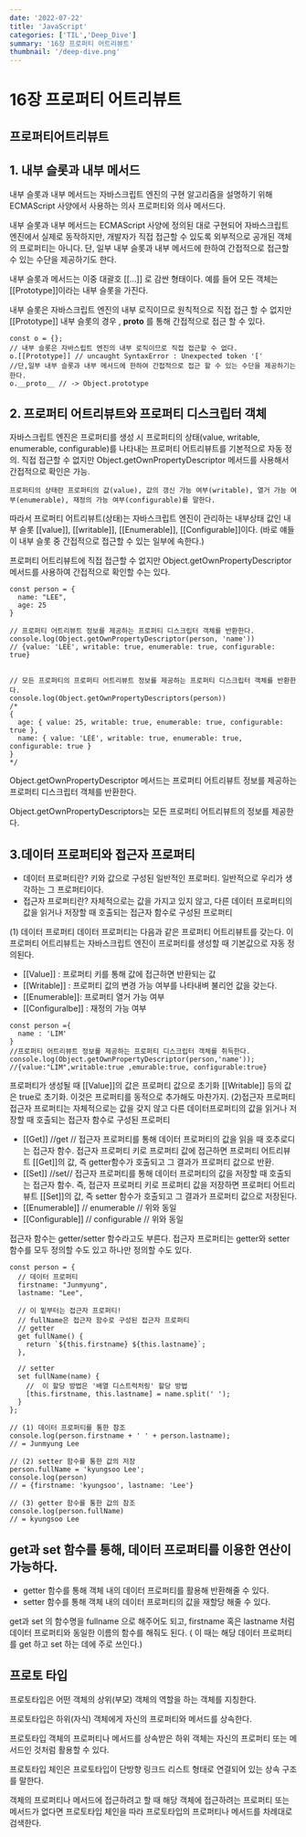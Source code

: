 ```yaml
---
date: '2022-07-22'
title: 'JavaScript'
categories: ['TIL','Deep_Dive']
summary: '16장 프로퍼티 어트리뷰트'
thumbnail: '/deep-dive.png'
---
```

# 16장 프로퍼티 어트리뷰트
## 프로퍼티어트리뷰트

## 1. 내부 슬롯과 내부 메서드
내부 슬롯과 내부 메서드는 자바스크립트 엔진의 구현 알고리즘을 설명하기 위해 ECMAScript 사양에서 사용하는 의사 프로퍼티와 의사 메서드다.

내부 슬롯과 내부 메서드는 ECMAScript 사양에 정의된 대로 구현되어 자바스크립트 엔진에서 실제로 동작하지만, 개발자가 직접 접근할 수 있도록 외부적으로 공개된 객체의 프로퍼티는 아니다. 단, 일부 내부 슬롯과 내부 메서드에 한하여 간접적으로 접근할 수 있는 수단을 제공하기도 한다. 

내부 슬롯과 메서드는 이중 대괄호 [[...]] 로 감싼 형태이다. 예를 들어 모든 객체는 [[Prototype]]이라는 내부 슬롯을 가진다.

내부 슬롯은 자바스크립트 엔진의 내부 로직이므로 원칙적으로 직접 접근 할 수 없지만 [[Prototype]] 내부 슬롯의 경우 , __proto__ 를 통해 간접적으로 접근 할 수 있다.

```
const o = {};
// 내부 슬롯은 자바스립트 엔진의 내부 로직이므로 직접 접근할 수 없다.
o.[[Prototype]] // uncaught SyntaxError : Unexpected token '['
//단,일부 내부 슬롯과 내부 메서드에 한하여 간접적으로 접근 할 수 있는 수단을 제공하기는 한다.
o.__proto__ // -> Object.prototype
```


## 2. 프로퍼티 어트리뷰트와 프로퍼티 디스크립터 객체
자바스크립트 엔진은 프로퍼티를 생성 시 프로퍼티의 상태(value, writable, enumerable, configurable)를 나타내는 프로퍼티 어트리뷰트를 기본적으로 자동 정의. 직접 접근할 수 없지만 Object.getOwnPropertyDescriptor 메서드를 사용해서 간접적으로 확인은 가능.
```
프로퍼티의 상태란 프로퍼티의 값(value), 값의 갱신 가능 여부(writable), 열거 가능 여부(enumerable), 재정의 가능 여부(configurable)를 말한다.
```
따라서 프로퍼티 어트리뷰트(상태)는 자바스크립트 엔진이 관리하는 내부상태 값인 내부 슬롯 [[value]], [[writable]], [[Enumerable]], [[Configurable]]이다. (바로 얘들이 내부 슬롯 중 간접적으로 접근할 수 있는 일부에 속한다.)

 

프로퍼티 어트리뷰트에 직접 접근할 수 없지만 Object.getOwnPropertyDescriptor 메서드를 사용하여 간접적으로 확인할 수는 있다.
```
const person = {
  name: "LEE",
  age: 25
}

// 프로퍼티 어트리뷰트 정보를 제공하는 프로퍼티 디스크립터 객체를 반환한다.
console.log(Object.getOwnPropertyDescriptor(person, 'name'))
// {value: 'LEE', writable: true, enumerable: true, configurable: true}


// 모든 프로퍼티의 프로퍼티 어트리뷰트 정보를 제공하는 프로퍼티 디스크립터 객체를 반환한다.
console.log(Object.getOwnPropertyDescriptors(person))
/*
{
  age: { value: 25, writable: true, enumerable: true, configurable: true },
  name: { value: 'LEE', writable: true, enumerable: true, configurable: true }
}
*/
```

Object.getOwnPropertyDescriptor 메서드는 프로퍼티 어트리뷰트 정보를 제공하는 프로퍼티 디스크립터 객체를 반환한다.

Object.getOwnPropertyDescriptors는 모든 프로퍼티 어트리뷰트의 정보를 제공한다.

 ## 3.데이터 프로퍼티와 접근자 프로퍼티

- 데이터 프로퍼티란?
키와 값으로 구성된 일반적인 프로퍼티. 일반적으로 우리가 생각하는 그 프로퍼티이다.
- 접근자 프로퍼티란?
자체적으로는 값을 가지고 있지 않고, 다른 데이터 프로퍼티의 값을 읽거나 저장할 때 호출되는 접근자 함수로 구성된 프로퍼티

(1) 데이터 프로퍼티 
데이터 프로퍼티는 다음과 같은 프로퍼티 어트리뷰트를 갖는다. 이 프로퍼티 어트리뷰트는 자바스크립트 엔진이 프로퍼티를 생성할 때 기본값으로 자동 정의된다.
- [[Value]] : 프로퍼티 키를 통해 값에 접근하면 반환되는 값
- [[Writable]] : 프로퍼티 값의 변경 가능 여부를 나타내벼 불리언 값을 갖는다.
- [[Enumerable]]: 프로퍼티 열거 가능 여부
- [[Configuralbe]] : 재정의 가능 여부

```
const person ={
  name : 'LIM'
}
//프로퍼티 어트리뷰트 정보를 제공하는 프로퍼티 디스크립터 객체를 취득한다.
console.log(Object.getOwnPropertyDescriptor(person,'name'));
//{value:"LIM",writable:true ,emurable:true, configurable:true}
```
프로퍼티가 생성될 때 [[Value]]의 값은 프로퍼티 값으로 초기화 [[Writable]] 등의 값은 true로 초기화. 이것은 프로퍼티를 동적으로 추가해도 마찬가지.
(2)접근자 프로퍼티 
접근자 프로퍼티는 자체적으로는 값을 갖지 않고 다른 데이터프로퍼티의 값을 읽거나 저장할 때 호출되는 접근자 함수로 구성된 프로퍼티
- [[Get]] //get // 접근자 프로퍼티를 통해 데이터 프로퍼티의 값을 읽을 때 호추로디는 접근자 함수. 접근자 프로퍼티 키로 프로퍼티 값에 접근하면 프로퍼티 어트리뷰트 [[Get]]의 값, 즉 getter함수가 호출되고 그 결과가 프로퍼티 값으로 반환.
- [[Set]] //set// 접근자 프로퍼티를 통해 데이터 프로퍼티의 값을 저장할 때 호출되는 접근자 함수. 즉, 접근자 프로퍼티 키로 프로퍼티 값을 저장하면 프로퍼티 어트리뷰트 [[Set]]의 값, 즉 setter 함수가 호출되고 그 결과가 프로퍼티 값으로 저장된다.
- [[Enumerable]] // enumerable // 위와 동일
- [[Configurable]] // configurable // 위와 동일

접근자 함수는 getter/setter 함수라고도 부른다. 접근자 프로퍼티는 getter와 setter 함수를 모두 정의할 수도 있고 하나만 정의할 수도 있다.
```
const person = {
  // 데이터 프로퍼티
  firstname: "Junmyung",
  lastname: "Lee",

  // 이 밑부터는 접근자 프로퍼티!
  // fullName은 접근자 함수로 구성된 접근자 프로퍼티
  // getter
  get fullName() {
    return `${this.firstname} ${this.lastname}`;
  },

  // setter
  set fullName(name) {
    //  이 할당 방법은 '배열 디스트럭처링' 할당 방법
    [this.firstname, this.lastname] = name.split(' ');
  }
};

// (1) 데이터 프로퍼티를 통한 참조
console.log(person.firstname + ' ' + person.lastname);
// = Junmyung Lee

// (2) setter 함수를 통한 값의 저장
person.fullName = 'kyungsoo Lee';
console.log(person)
// = {firstname: 'kyungsoo', lastname: 'Lee'}

// (3) getter 함수를 통한 값의 참조
console.log(person.fullName)
// = kyungsoo Lee
```
## get과 set 함수를 통해, 데이터 프로퍼티를 이용한 연산이 가능하다.

 

- getter 함수를 통해 객체 내의 데이터 프로퍼티를 활용해 반환해줄 수 있다.
- setter 함수를 통해 객체 내의 데이터 프로퍼티의 값을 재할당 해줄 수 있다.
 

get과 set 의 함수명을 fullname 으로 해주어도 되고, firstname 혹은 lastname 처럼 데이터 프로퍼티와 동일한 이름의 함수를 해줘도 된다. ( 이 때는 해당 데이터 프로퍼티를 get 하고 set 하는 데에 주로 쓰인다.)

## 프로토 타입 
프로토타입은 어떤 객체의 상위(부모) 객체의 역할을 하는 객체를 지칭한다.

프로토타입은 하위(자식) 객체에게 자신의 프로퍼티와 메서드를 상속한다.

프로토타입 객체의 프로퍼티나 메서드를 상속받은 하위 객체는 자신의 프로퍼티 또는 메서드인 것처럼 활용할 수 있다.

 

프로토타입 체인은 프로토타입이 단방향 링크드 리스트 형태로 연결되어 있는 상속 구조를 말한다.

객체의 프로퍼티나 메서드에 접근하려고 할 때 해당 객체에 접근하려는 프로퍼티 또는 메서드가 없다면 프로토타입 체인을 따라 프로토타입의 프로퍼티나 메서드를 차례대로 검색한다. 
